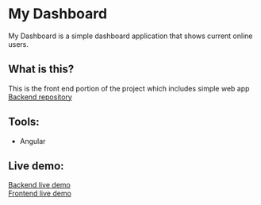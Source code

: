 # My Dashboard 
My Dashboard is a simple dashboard application that shows current
online users.

## What is this?  
This is the front end portion of the project which includes simple web app  
[Backend repository](https://github.com/OmriGalShen/my-dashboard-backend)

## Tools:
- Angular

## Live demo:
[Backend live demo](https://my-dashboard-backend.herokuapp.com)  
[Frontend live demo](https://my-dashboard-frontend.netlify.app/)  
